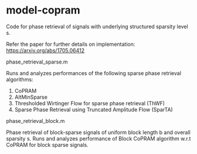 # model-copram
Code for phase retrieval of signals with underlying structured sparsity level s.

Refer the paper for further details on implementation: https://arxiv.org/abs/1705.06412

phase_retrieval_sparse.m 

Runs and analyzes performances of the following sparse phase retrieval algorithms:
1. CoPRAM
2. AltMinSparse 
3. Thresholded Wirtinger Flow for sparse phase retrieval (ThWF)
4. Sparse Phase Retrieval using Truncated Amplitude Flow (SparTA)

phase_retrieval_block.m

Phase retrieval of block-sparse signals of uniform block length b and overall sparsity s. 
Runs and analyzes performance of Block CoPRAM algorithm w.r.t CoPRAM for block sparse signals.

